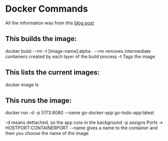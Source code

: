 # Docker Commands

All the information was from this [blog post](https://www.docker.com/blog/developing-go-apps-docker/)

## This builds the image:
docker build --rm -t [image-name]:alpha .
--rm removes intermediate containers created by each layer of the build process
-t Tags the image

## This lists the current images:
docker image ls

## This runs the image:
docker run -d -p 5173:8080 --name go-docker-app go-todo-app:latest

-d means dettached, so the app runs in the background
-p assigns Ports -> HOSTPORT:CONTAINERPORT
--name gives a name to the container
and then you choose the name of the image
